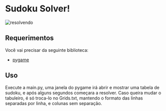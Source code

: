 # Sudoku Solver!

![resolvendo](https://drive.google.com/uc?export=view&id=1thC2GGq3KAScwu-ObGFRYLfydrrXds0H)

 
## Requerimentos

Você vai precisar da seguinte biblioteca: 
* [pygame](https://www.pygame.org/news)

## Uso
Execute a main.py, uma janela do pygame irá abrir e mostrar uma tabela de sudoku, e após alguns segundos começara a resolver. Caso queira mudar o tabuleiro, é só troca-lo no Grids.txt, mantendo o formato das linhas separadas por linha, e colunas sem separação.
